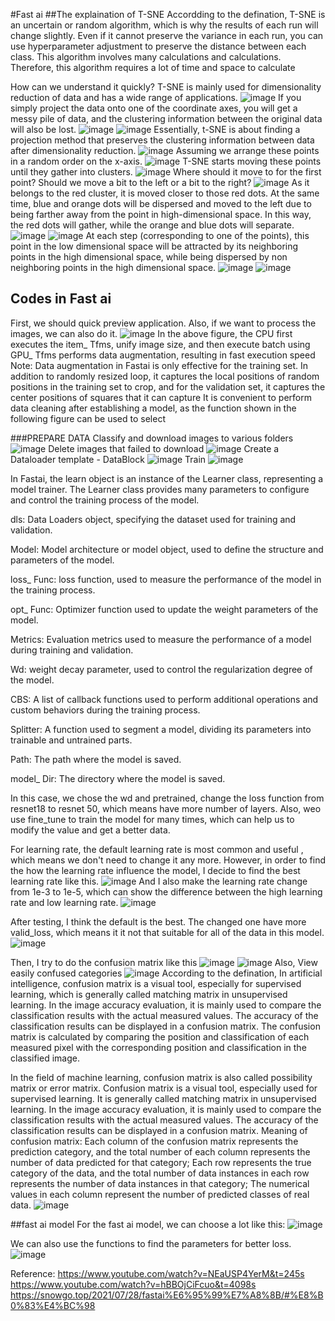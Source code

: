 #Fast ai
##The explaination of T-SNE
Accordding to the defination, T-SNE is an uncertain or random algorithm, which is why the results of each run will change slightly. Even if it cannot preserve the 
variance in each run, you can use hyperparameter adjustment to preserve the distance between each class. This algorithm involves many calculations and calculations.
Therefore, this algorithm requires a lot of time and space to calculate

How can we understand it quickly?
T-SNE is mainly used for dimensionality reduction of data and has a wide range of applications. 
![image](https://github.com/Alex-Fan777/Alex-Fan777.github.io/assets/132428764/98262c9c-862d-4bec-9992-56c4fc0f46ed)
If you simply project the data onto one of the coordinate axes, you will get a messy pile of data, and the clustering information between the original data will also
be lost.
![image](https://github.com/Alex-Fan777/Alex-Fan777.github.io/assets/132428764/5b31a462-3c64-4e80-8dcb-e4a80233eb9a)
![image](https://github.com/Alex-Fan777/Alex-Fan777.github.io/assets/132428764/0376e092-7729-4888-b98b-b8cd4c7a12e5)
Essentially, t-SNE is about finding a projection method that preserves the clustering information between data after dimensionality reduction.
![image](https://github.com/Alex-Fan777/Alex-Fan777.github.io/assets/132428764/e51a5a7d-e6d1-4caf-9404-723f723628f9)
Assuming we arrange these points in a random order on the x-axis.
![image](https://github.com/Alex-Fan777/Alex-Fan777.github.io/assets/132428764/8c78ff69-2b79-4537-9219-30d539a3869d)
T-SNE starts moving these points until they gather into clusters.
![image](https://github.com/Alex-Fan777/Alex-Fan777.github.io/assets/132428764/80be3bcb-9dce-448a-b24f-69172c4cc3f5)
Where should it move to for the first point? Should we move a bit to the left or a bit to the right?
![image](https://github.com/Alex-Fan777/Alex-Fan777.github.io/assets/132428764/ec0216d0-7812-4dc0-8d74-ff728d063f8a)
As it belongs to the red cluster, it is moved closer to those red dots. At the same time, blue and orange dots will be dispersed and moved to the left due to being
farther away from the point in high-dimensional space. In this way, the red dots will gather, while the orange and blue dots will separate.
![image](https://github.com/Alex-Fan777/Alex-Fan777.github.io/assets/132428764/1674b834-c1d8-4a85-a5a3-9a41096181b7)
![image](https://github.com/Alex-Fan777/Alex-Fan777.github.io/assets/132428764/54758342-c9e0-4748-ac3d-ee7d66bc3305)
At each step (corresponding to one of the points), this point in the low dimensional space will be attracted by its neighboring points in the high dimensional space,
while being dispersed by non neighboring points in the high dimensional space.
![image](https://github.com/Alex-Fan777/Alex-Fan777.github.io/assets/132428764/51a7338c-2735-4ea9-b75c-611abf6e0a8a)
![image](https://github.com/Alex-Fan777/Alex-Fan777.github.io/assets/132428764/e885759d-2374-44f9-8030-335c6a454f32)

## Codes in Fast ai
First, we should quick preview application. Also, if we want to process the images, we can also do it.
![image](https://github.com/Alex-Fan777/Alex-Fan777.github.io/assets/132428764/0761c22e-20fd-498b-b7d1-6721620906b7)
In the above figure, the CPU first executes the item_ Tfms, unify image size, and then execute batch using GPU_ Tfms performs data augmentation, resulting in fast 
execution speed
Note: Data augmentation in Fastai is only effective for the training set. In addition to randomly resized loop, it captures the local positions of random positions 
in the training set to crop, and for the validation set, it captures the center positions of squares that it can capture
It is convenient to perform data cleaning after establishing a model, as the function shown in the following figure can be used to select

###PREPARE DATA
Classify and download images to various folders
![image](https://github.com/Alex-Fan777/Alex-Fan777.github.io/assets/132428764/6fc2f7e4-e142-4d53-a6ad-210817e01130)
Delete images that failed to download
![image](https://github.com/Alex-Fan777/Alex-Fan777.github.io/assets/132428764/c95c804f-872a-4f52-895b-ecd87600dd03)
Create a Dataloader template - DataBlock
![image](https://github.com/Alex-Fan777/Alex-Fan777.github.io/assets/132428764/66a9d6c6-1a83-4382-8b02-32a8d678c5dd)
Train
![image](https://github.com/Alex-Fan777/Alex-Fan777.github.io/assets/132428764/e1dee9cf-84ee-4166-bc86-1c98316e7bae)


In Fastai, the learn object is an instance of the Learner class, representing a model trainer. The Learner class provides many parameters to configure and control
the training process of the model.

dls: Data Loaders object, specifying the dataset used for training and validation.

Model: Model architecture or model object, used to define the structure and parameters of the model.

loss_ Func: loss function, used to measure the performance of the model in the training process.

opt_ Func: Optimizer function used to update the weight parameters of the model.

Metrics: Evaluation metrics used to measure the performance of a model during training and validation.

Wd: weight decay parameter, used to control the regularization degree of the model.

CBS: A list of callback functions used to perform additional operations and custom behaviors during the training process.

Splitter: A function used to segment a model, dividing its parameters into trainable and untrained parts.

Path: The path where the model is saved.

model_ Dir: The directory where the model is saved.

In this case, we chose the wd and pretrained, change the loss function from resnet18 to resnet 50, which means have more number of layers.
Also, weo use fine_tune to train the model for many times, which can help us to modify the value and get a better data.

For learning rate, the default learning rate is most common and useful , which means we don't need to change it any more. However, in order to find the how the 
learning rate influence the model, I decide to find the best learning rate like this.
![image](https://github.com/Alex-Fan777/Alex-Fan777.github.io/assets/132428764/b7de3993-75ef-46e2-8fa8-c128b114cb5b)
And I also make the learning rate change from 1e-3 to 1e-5, which can show the difference between the high learning rate and low learning rate. 
![image](https://github.com/Alex-Fan777/Alex-Fan777.github.io/assets/132428764/a7b74ecf-a4b6-45c6-ad65-804c36386984)

After testing, I think the default is the best. The changed one have more valid_loss, which means it it not that suitable for all of the data in this model.
![image](https://github.com/Alex-Fan777/Alex-Fan777.github.io/assets/132428764/27d748dc-feb0-40d7-861b-26fda0cfb393)

Then, I try to do the confusion matrix like this
![image](https://github.com/Alex-Fan777/Alex-Fan777.github.io/assets/132428764/5f11a371-e52b-4080-9e76-eaec81f9d5f8)
![image](https://github.com/Alex-Fan777/Alex-Fan777.github.io/assets/132428764/71117dba-35b6-4315-a1a9-4ca7fc6ca070)
Also, View easily confused categories
![image](https://github.com/Alex-Fan777/Alex-Fan777.github.io/assets/132428764/040df622-74ea-4f41-b568-45d94b8be702)
According to the defination, In artificial intelligence, confusion matrix is a visual tool, especially for supervised learning, which is generally called matching
matrix in unsupervised learning. In the image accuracy evaluation, it is mainly used to compare the classification results with the actual measured values.
The accuracy of the classification results can be displayed in a confusion matrix. The confusion matrix is calculated by comparing the position and classification
of each measured pixel with the corresponding position and classification in the classified image.

In the field of machine learning, confusion matrix is also called possibility matrix or error matrix. Confusion matrix is a visual tool, especially used for
supervised learning. It is generally called matching matrix in unsupervised learning. In the image accuracy evaluation, it is mainly used to compare the 
classification results with the actual measured values. The accuracy of the classification results can be displayed in a confusion matrix.
Meaning of confusion matrix:
Each column of the confusion matrix represents the prediction category, and the total number of each column represents the number of data predicted for that
category;
Each row represents the true category of the data, and the total number of data instances in each row represents the number of data instances in that category; 
The numerical values in each column represent the number of predicted classes of real data.
![image](https://github.com/Alex-Fan777/Alex-Fan777.github.io/assets/132428764/21dce551-e1af-4617-85f8-84c83ff69084)

##fast ai model
For the fast ai model, we can choose a lot like this:
![image](https://github.com/Alex-Fan777/Alex-Fan777.github.io/assets/132428764/c4abd32b-cc95-446b-a5f4-b4607f63c1a1)

We can also use the functions to find the parameters for better loss.
![image](https://github.com/Alex-Fan777/Alex-Fan777.github.io/assets/132428764/9442826c-5e98-4716-9e44-978caf493161)


Reference:
https://www.youtube.com/watch?v=NEaUSP4YerM&t=245s
https://www.youtube.com/watch?v=hBBOjCiFcuo&t=4098s
https://snowgo.top/2021/07/28/fastai%E6%95%99%E7%A8%8B/#%E8%B0%83%E4%BC%98













